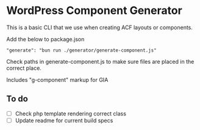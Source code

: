 # WordPress Component Generator

This is a basic CLI that we use when creating ACF layouts or components.

Add the below to package.json

    "generate": "bun run ./generator/generate-component.js"

Check paths in generate-component.js to make sure files are placed in the correct place. 

Includes "g-component" markup for GIA

## To do

- [ ] Check php template rendering correct class
- [ ] Update readme for current build specs
